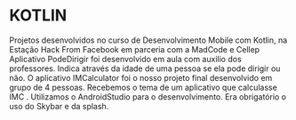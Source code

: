 # KOTLIN
Projetos desenvolvidos no curso de Desenvolvimento Mobile com Kotlin, na Estação Hack From Facebook em parceria com a MadCode e Cellep
Aplicativo PodeDirigir foi desenvolvido em aula com auxilio dos professores. Indica através da idade de uma pessoa se ela pode dirigir ou não.
O aplicativo IMCalculator foi o nosso projeto final desenvolvido em grupo de 4 pessoas. Recebemos o tema  de um aplicativo que calculasse  IMC . Utilizamos o AndroidStudio 
para o desenvolvimento. Era obrigatório o uso do Skybar  e da splash.
